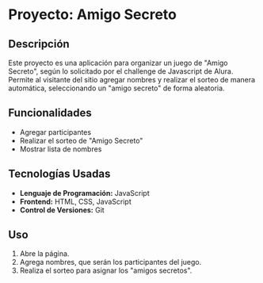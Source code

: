 # Proyecto: Amigo Secreto

## Descripción
Este proyecto es una aplicación para organizar un juego de "Amigo Secreto", según lo solicitado por el challenge de Javascript de Alura. Permite al visitante del sitio agregar nombres y realizar el sorteo de manera automática, seleccionando un "amigo secreto" de forma aleatoria.

## Funcionalidades

- Agregar participantes
- Realizar el sorteo de "Amigo Secreto"
- Mostrar lista de nombres

## Tecnologías Usadas
- **Lenguaje de Programación:** JavaScript
- **Frontend:** HTML, CSS, JavaScript
- **Control de Versiones:** Git


## Uso
1. Abre la página.
2. Agrega nombres, que serán los participantes del juego.
3. Realiza el sorteo para asignar los "amigos secretos".
